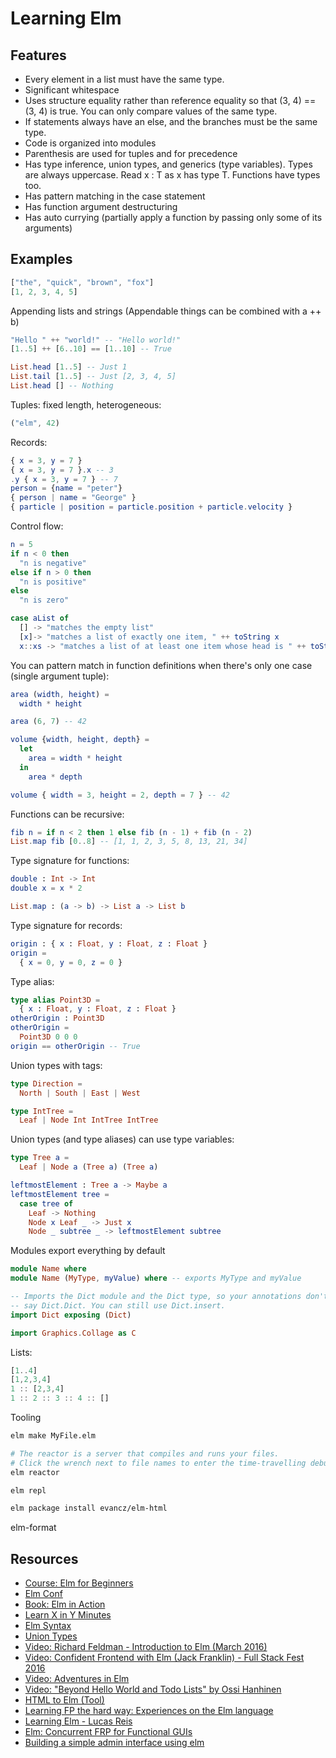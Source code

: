 # Learning Elm

## Features

* Every element in a list must have the same type.
* Significant whitespace
* Uses structure equality rather than reference equality so that (3, 4) == (3, 4) is true. You can only compare values of the same type.
* If statements always have an else, and the branches must be the same type.
* Code is organized into modules
* Parenthesis are used for tuples and for precedence
* Has type inference, union types, and generics (type variables). Types are always uppercase. Read x : T as x has type T. Functions have types too.
* Has pattern matching in the case statement
* Has function argument destructuring
* Has auto currying (partially apply a function by passing only some of its arguments)

## Examples

```elm
["the", "quick", "brown", "fox"]
[1, 2, 3, 4, 5]
```

Appending lists and strings (Appendable things can be combined with a ++ b)

```elm
"Hello " ++ "world!" -- "Hello world!"
[1..5] ++ [6..10] == [1..10] -- True
```

```elm
List.head [1..5] -- Just 1
List.tail [1..5] -- Just [2, 3, 4, 5]
List.head [] -- Nothing
```

Tuples: fixed length, heterogeneous:

```elm
("elm", 42)
```

Records:

```elm
{ x = 3, y = 7 }
{ x = 3, y = 7 }.x -- 3
.y { x = 3, y = 7 } -- 7
person = {name = "peter"}
{ person | name = "George" }
{ particle | position = particle.position + particle.velocity }
```

Control flow:

```elm
n = 5
if n < 0 then
  "n is negative"
else if n > 0 then
  "n is positive"
else
  "n is zero"
```

```elm
case aList of
  [] -> "matches the empty list"
  [x]-> "matches a list of exactly one item, " ++ toString x
  x::xs -> "matches a list of at least one item whose head is " ++ toString x
```

You can pattern match in function definitions when there's only one case (single argument tuple):

```elm
area (width, height) =
  width * height

area (6, 7) -- 42
```

```elm
volume {width, height, depth} =
  let
    area = width * height
  in
    area * depth

volume { width = 3, height = 2, depth = 7 } -- 42
```

Functions can be recursive:

```elm
fib n = if n < 2 then 1 else fib (n - 1) + fib (n - 2)
List.map fib [0..8] -- [1, 1, 2, 3, 5, 8, 13, 21, 34]
```

Type signature for functions:

```elm
double : Int -> Int
double x = x * 2

List.map : (a -> b) -> List a -> List b
```

Type signature for records:

```elm
origin : { x : Float, y : Float, z : Float }
origin =
  { x = 0, y = 0, z = 0 }
```

Type alias:

```elm
type alias Point3D =
  { x : Float, y : Float, z : Float }
otherOrigin : Point3D
otherOrigin =
  Point3D 0 0 0
origin == otherOrigin -- True
```

Union types with tags:

```elm
type Direction =
  North | South | East | West

type IntTree =
  Leaf | Node Int IntTree IntTree
```

Union types (and type aliases) can use type variables:

```elm
type Tree a =
  Leaf | Node a (Tree a) (Tree a)

leftmostElement : Tree a -> Maybe a
leftmostElement tree =
  case tree of
    Leaf -> Nothing
    Node x Leaf _ -> Just x
    Node _ subtree _ -> leftmostElement subtree
```

Modules export everything by default

```elm
module Name where
module Name (MyType, myValue) where -- exports MyType and myValue

-- Imports the Dict module and the Dict type, so your annotations don't have to
-- say Dict.Dict. You can still use Dict.insert.
import Dict exposing (Dict)

import Graphics.Collage as C
```

Lists:

```elm
[1..4]
[1,2,3,4]
1 :: [2,3,4]
1 :: 2 :: 3 :: 4 :: []
```

Tooling

```sh
elm make MyFile.elm

# The reactor is a server that compiles and runs your files.
# Click the wrench next to file names to enter the time-travelling debugger!
elm reactor

elm repl

elm package install evancz/elm-html
```

elm-format

## Resources

* [Course: Elm for Beginners](http://courses.knowthen.com/courses/elm-for-beginners)
* [Elm Conf](https://www.elm-conf.us)
* [Book: Elm in Action](https://www.manning.com/books/elm-in-action)
* [Learn X in Y Minutes](https://learnxinyminutes.com/docs/elm/)
* [Elm Syntax](http://elm-lang.org/docs/syntax)
* [Union Types](http://guide.elm-lang.org/types/union_types.html)
* [Video: Richard Feldman - Introduction to Elm (March 2016)](https://www.youtube.com/watch?v=zBHB9i8e3Kc)
* [Video: Confident Frontend with Elm (Jack Franklin) - Full Stack Fest 2016](https://www.youtube.com/watch?v=rDQ22Yg3Fms)
* [Video: Adventures in Elm](https://www.youtube.com/watch?v=cgXhMc8M4X4)
* [Video: "Beyond Hello World and Todo Lists" by Ossi Hanhinen ](https://www.youtube.com/watch?v=vpc80c5iC6k)
* [HTML to Elm (Tool)](http://mbylstra.github.io/html-to-elm/)
* [Learning FP the hard way: Experiences on the Elm language](https://gist.github.com/ohanhi/0d3d83cf3f0d7bbea9db)
* [Learning Elm - Lucas Reis](http://lucasmreis.github.io/blog/learning-elm-part-1/)
* [Elm: Concurrent FRP for Functional GUIs](http://elm-lang.org/papers/concurrent-frp.pdf)
* [Building a simple admin interface using elm](https://jazmit.github.io/2015/06/17/elm-admin-interface.html)
